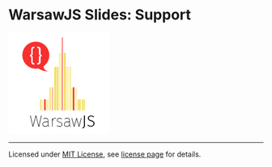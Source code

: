 # WarsawJS Slides: Support

![Logo](/pictures/logo-transparent-200x200.png)

---
Licensed under [MIT License](http://en.wikipedia.org/wiki/MIT_License), see [license page](https://github.com/shower/shower/wiki/MIT-License) for details.
